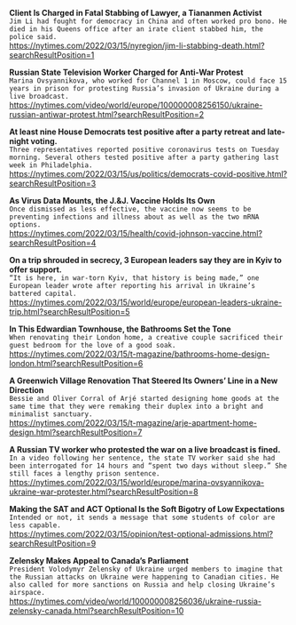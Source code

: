 **Client Is Charged in Fatal Stabbing of Lawyer, a Tiananmen Activist**\
`Jim Li had fought for democracy in China and often worked pro bono. He died in his Queens office after an irate client stabbed him, the police said.`\
https://nytimes.com/2022/03/15/nyregion/jim-li-stabbing-death.html?searchResultPosition=1

**Russian State Television Worker Charged for Anti-War Protest**\
`Marina Ovsyannikova, who worked for Channel 1 in Moscow, could face 15 years in prison for protesting Russia’s invasion of Ukraine during a live broadcast.`\
https://nytimes.com/video/world/europe/100000008256150/ukraine-russian-antiwar-protest.html?searchResultPosition=2

**At least nine House Democrats test positive after a party retreat and late-night voting.**\
`Three representatives reported positive coronavirus tests on Tuesday morning. Several others tested positive after a party gathering last week in Philadelphia.`\
https://nytimes.com/2022/03/15/us/politics/democrats-covid-positive.html?searchResultPosition=3

**As Virus Data Mounts, the J.&J. Vaccine Holds Its Own**\
`Once dismissed as less effective, the vaccine now seems to be preventing infections and illness about as well as the two mRNA options.`\
https://nytimes.com/2022/03/15/health/covid-johnson-vaccine.html?searchResultPosition=4

**On a trip shrouded in secrecy, 3 European leaders say they are in Kyiv to offer support.**\
`“It is here, in war-torn Kyiv, that history is being made,” one European leader wrote after reporting his arrival in Ukraine’s battered capital.`\
https://nytimes.com/2022/03/15/world/europe/european-leaders-ukraine-trip.html?searchResultPosition=5

**In This Edwardian Townhouse, the Bathrooms Set the Tone**\
`When renovating their London home, a creative couple sacrificed their guest bedroom for the love of a good soak.`\
https://nytimes.com/2022/03/15/t-magazine/bathrooms-home-design-london.html?searchResultPosition=6

**A Greenwich Village Renovation That Steered Its Owners’ Line in a New Direction**\
`Bessie and Oliver Corral of Arjé started designing home goods at the same time that they were remaking their duplex into a bright and minimalist sanctuary.`\
https://nytimes.com/2022/03/15/t-magazine/arje-apartment-home-design.html?searchResultPosition=7

**A Russian TV worker who protested the war on a live broadcast is fined.**\
`In a video following her sentence, the state TV worker said she had been interrogated for 14 hours and “spent two days without sleep.” She still faces a lengthy prison sentence.`\
https://nytimes.com/2022/03/15/world/europe/marina-ovsyannikova-ukraine-war-protester.html?searchResultPosition=8

**Making the SAT and ACT Optional Is the Soft Bigotry of Low Expectations**\
`Intended or not, it sends a message that some students of color are less capable.`\
https://nytimes.com/2022/03/15/opinion/test-optional-admissions.html?searchResultPosition=9

**Zelensky Makes Appeal to Canada’s Parliament**\
`President Volodymyr Zelensky of Ukraine urged members to imagine that the Russian attacks on Ukraine were happening to Canadian cities. He also called for more sanctions on Russia and help closing Ukraine’s airspace.`\
https://nytimes.com/video/world/100000008256036/ukraine-russia-zelensky-canada.html?searchResultPosition=10

